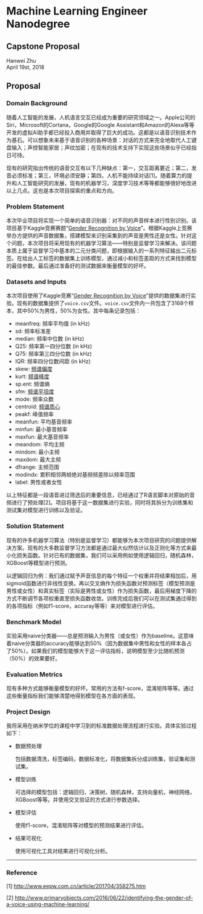 # Machine Learning Engineer Nanodegree
## Capstone Proposal
Hanwei Zhu  
April 19st, 2018

## Proposal
### Domain Background
随着人工智能的发展，人机语言交互已经成为重要的研究领域之一。Apple公司的Siri，Microsoft的Cortana，Google的Google Assistant和Amazon的Alexa等等开发的虚拟AI助手都已经投入商用并取得了巨大的成功。这都是以语音识别技术作为基石。可以想象未来基于语音识别的各种场景：对话的方式来完全地取代人工键盘输入；声控智能家居；声纹加密；在现有的技术支持下实现这些场景似乎已经指日可待。

现有的研究指出传统的语音交互有以下几种缺点：第一，交互距离要近；第二，发音必须标准；第三，环境必须安静；第四，人机不能持续对话[1]。随着算力的提升和人工智能研究的发展，现有的机器学习，深度学习技术等等都能够很好地改进以上几点。这也是本次项目探索的重点和方向。

### Problem Statement
本次毕业项目将实现一个简单的语音识别器：对不同的声音样本进行性别识别。该项目基于Kaggle竞赛赛题“[Gender Recognition by Voice](https://www.kaggle.com/primaryobjects/voicegender)”。根据Kaggle上竞赛举办方提供的声音数据集，搭建模型来识别采集到的声音是男性还是女性。针对这个问题，本次项目将采用现有的机器学习算法——特别是监督学习来解决。该问题本质上属于监督学习中基本的二元分类问题，即根据输入的一系列特征输出二元标签。在给出人工标签的数据集上训练模型，通过减小和标签差距的方式来找到模型的最佳参数。最后通过准备好的测试数据来衡量模型的好坏。

### Datasets and Inputs
本次项目使用了Kaggle竞赛“[Gender Recognition by Voice](https://www.kaggle.com/primaryobjects/voicegender)”提供的数据集进行实验。现有的数据集提供了`voice.csv`文件。`voice.csv`文件内一共包含了3168个样本，其中50%为男性，50%为女性。其中每条记录包括：

- meanfreq: 频率平均值 (in kHz)
- sd: 频率标准差
- median: 频率中位数 (in kHz)
- Q25: 频率第一四分位数 (in kHz)
- Q75: 频率第三四分位数 (in kHz)
- IQR: 频率四分位数间距 (in kHz)
- skew: [频谱偏度](https://en.wikipedia.org/wiki/Skewness)
- kurt: [频谱峰度](https://en.wikipedia.org/wiki/Kurtosis)
- sp.ent: 频谱熵
- sfm: [频谱平坦度](https://en.wikipedia.org/wiki/Spectral_flatness)
- mode: 频率众数
- centroid: [频谱质心](https://en.wikipedia.org/wiki/Spectral_centroid)
- peakf: 峰值频率
- meanfun: 平均基音频率
- minfun: 最小基音频率
- maxfun: 最大基音频率
- meandom: 平均主频
- mindom: 最小主频
- maxdom: 最大主频
- dfrange: 主频范围
- modindx: 累积相邻两帧绝对基频频差除以频率范围
- label: 男性或者女性

以上特征都是一段语音进过筛选后的重要信息，已经通过了R语言脚本对原始的音频进行了预处理[2]。项目将基于这一数据集进行实验，同时将其拆分为训练集和测试集对模型进行训练以及验证。

### Solution Statement
现有的许多机器学习算法（特别是监督学习）都能够为本次项目研究的问题提供解决方案。现有的大多数监督学习方法都是通过最大似然估计以及正则化等方式来最小化损失函数。针对已有的数据集，我们可以采用例如使用逻辑回归，随机森林，XGBoost等模型进行预测。

以逻辑回归为例：我们通过赋予声音信息的每个特征一个权重并将结果相加后，用sigmoid函数进行非线性变换。再以交叉熵作为损失函数对预测标签（模型预测是男性或女性）和真实标签（实际是男性或女性）作为损失函数，最后用梯度下降的方式不断调节各项权重直至损失函数收敛。训练完成后我们可以在测试集通过得到的各项指标（例如f1-score，accuray等等）来对模型进行评估。

### Benchmark Model
实验采用naive分类器——总是预测输入为男性（或女性）作为baseline。这意味着naive分类器的accuracy能够达到50%（因为数据集中男性和女性的样本各占了50%）。如果我们的模型能够大于这一评估指标，说明模型至少比随机预测（50%）的效果要好。

### Evaluation Metrics
现有多种方式能够衡量模型的好坏。常用的方法有f-score，混淆矩阵等等。通过这些衡量指标我们能够清楚地得到模型在各方面的表现。

### Project Design
我将采用在纳米学位的课程中学习到的标准数据处理流程进行实验。具体实验过程如下：

- 数据预处理

  包括数据清洗，标签编码，数据标准化，将数据集拆分成训练集，验证集和测试集。

- 模型训练

  可选择的模型包括：逻辑回归，决策树，随机森林，支持向量机，神经网络，XGBoost等等。并使用交叉验证的方式进行参数选择。

- 模型评估

  使用f1-score，混淆矩阵等对模型的预测结果进行评估。

- 结果可视化

  使用可视化工具对结果进行可视化分析。

-----------

### Reference

[1] http://www.eepw.com.cn/article/201704/358275.htm

[2] http://www.primaryobjects.com/2016/06/22/identifying-the-gender-of-a-voice-using-machine-learning/